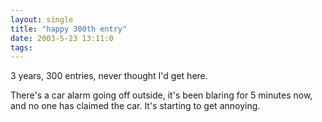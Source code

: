 ```yaml
---
layout: single
title: "happy 300th entry"
date: 2003-5-23 13:11:0
tags: 
---
```


3 years, 300 entries, never thought I'd get here.

There's a car alarm going off outside, it's been blaring for 5 minutes now, and no one has claimed the car. It's starting to get annoying.

